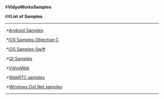 #**VidyoWorksSamples**

##**List of Samples**

---

.*[Android Samples](https://github.com/dineshsinha/VidyoWorksSamples/tree/master/Android)

.*[iOS Samples Objective C](https://github.com/dineshsinha/VidyoWorksSamples/tree/master/iOS)

.*[iOS Samples Swift](https://github.com/dineshsinha/VidyoWorksSamples/tree/master/iOSSwift/VidyoBareBones/VidyoBareBones)
	
.*[Qt Samples](https://github.com/dineshsinha/VidyoWorksSamples/tree/master/Qt)

.*[VidyoWeb](https://github.com/dineshsinha/VidyoWorksSamples/tree/master/VidyoWeb)

.*[WebRTC samples](https://github.com/dineshsinha/VidyoWorksSamples/tree/master/WebRTC)

.*[Windows Dot Net samples](https://github.com/dineshsinha/VidyoWorksSamples/tree/master/Windows)

---


